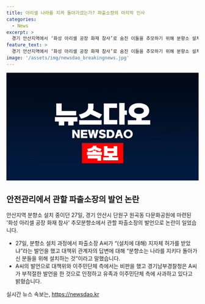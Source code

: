 ```yaml
---
title: 아리셀 나라를 지켜 돌아가셨는가? 파출소장의 마지막 인사
categories:
  - News
excerpt: >
  경기 안산지역에서 ‘화성 아리셀 공장 화재 참사’로 숨진 이들을 추모하기 위해 분향소 설치가 진행되는 가운데, 관할 파출소장의 발언이 논란을 일으키고 있다. 설치과정에서 파출소장이 지자체 허가를 받았느냐는 발언을 했고, 이에 이주민 대책위는 분향소는 나라를 위해 돌아가신 분들만 추모해야 하는가라며 반발했다. 이에 대책위는 파출소장의 태도를 비난하며, 경찰은 사과와 깊은 반성을 토했다고 전해졌다. ‘화성 아리셀 공장 화재 참사’는 23명의 사망자를 비롯해 많은 피해자를 낸 비극적인 사건으로 전해졌다.
feature_text: >
  경기 안산지역에서 ‘화성 아리셀 공장 화재 참사’로 숨진 이들을 추모하기 위해 분향소 설치가 진행되는 가운데, 관할 파출소장의 발언이 논란을 일으키고 있다. 설치과정에서 파출소장이 지자체 허가를 받았느냐는 발언을 했고, 이에 이주민 대책위는 분향소는 나라를 위해 돌아가신 분들만 추모해야 하는가라며 반발했다. 이에 대책위는 파출소장의 태도를 비난하며, 경찰은 사과와 깊은 반성을 토했다고 전해졌다. ‘화성 아리셀 공장 화재 참사’는 23명의 사망자를 비롯해 많은 피해자를 낸 비극적인 사건으로 전해졌다.
image: '/assets/img/newsdao_breakingnews.jpg'
---
```


<p><img src="/assets/img/newsdao_breakingnews.jpg" alt="implanttips 속보" /></p>

<h2 data-ke-size="size26">안전관리에서 관할 파출소장의 발언 논란</h2>

<p>안산지역 분향소 설치 중이던 27일, 경기 안산시 단원구 원곡동 다문화공원에 마련된 '화성 아리셀 공장 화재 참사' 추모분향소에서 관할 파출소장의 발언으로 논란이 일었습니다.</p>

<ul>
  <li>27일, 분향소 설치 과정에서 파출소장 A씨가 “(설치에 대해) 지자체 허가를 받았냐”라는 발언을 했고 대책위 관계자의 답변에 대해 “분향소는 나라를 지키다 돌아가신 분들을 위해 설치하는 것”이라고 말했습니다.</li>
  <li>A씨의 발언으로 대책위와 이주민단체 측에서는 비판을 했고 경기남부경찰청은 A씨가 부적절한 발언을 한 것으로 인정하고 유족과 이주민단체 측에 사과하고 있다고 밝혔습니다.</li>
</ul>

<p data-ke-size="size16"></p>
실시간 뉴스 속보는, <a href="https://newsdao.kr" rel="dofollow">https://newsdao.kr</a>


